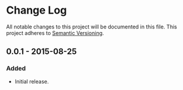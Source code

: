 # Change Log

All notable changes to this project will be documented in this file.
This project adheres to [Semantic Versioning](http://semver.org/).


## 0.0.1 - 2015-08-25

### Added

- Initial release.


<!--

## Unreleased - Unreleased

### Fixed

### Removed

### Added

### Changed

-->